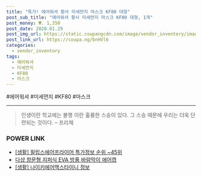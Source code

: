 ```yaml
--- 
title: "특가! 에어워셔 황사 미세먼지 마스크 KF80 대형" 
post_sub_title: "에어워셔 황사 미세먼지 마스크 KF80 대형, 1개" 
post_money: ₩. 1,350 
post_date: 2020.01.29 
post_img_url: https://static.coupangcdn.com/image/vendor_inventory/images/2019/02/13/23/8/4eaa5d20-e2e4-4173-992f-9ddb7182299d.jpg 
post_link_url: https://coupa.ng/bnHVl6 
categories: 
  - vendor_inventory 
tags: 
  - 에어워셔 
  - 미세먼지 
  - KF80 
  - 마스크 
--- 
```

  #에어워셔 #미세먼지 #KF80 #마스크 
<hr> 

> 인생이란 학교에는 불행 이란 훌륭한 스승이 있다. 그 스승 때문에 우리는 더욱 단련되는 것이다. – 프리체 


### POWER LINK

* <a href="https://blog.naver.com/sakai111/221776163326" target="_blank"> [생활] 필립스에어프라이어 특가정보 순위 ~45위</a>
* <a href="https://blog.naver.com/santokki14/221786008770" target="_blank">다샵 창문형 지퍼식 EVA 방풍 바람막이 에어캡</a>
* <a href="https://blog.naver.com/fasyy4321/221759944320" target="_blank"> [생활] 나이키에어맥스타이니 정보 </a>
